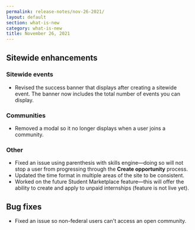 ```yaml
---
permalink: release-notes/nov-26-2021/
layout: default
section: what-is-new
category: what-is-new
title: November 26, 2021
---
```


## Sitewide enhancements
### Sitewide events 

* Revised the success banner that displays after creating a sitewide event. The banner now includes the total number of events you can display.  

### Communities

* Removed a modal so it no longer displays when a user joins a community. 

### Other 

* Fixed an issue using parenthesis with skills engine—doing so will not stop a user from progressing through the **Create opportunity** process.  
* Updated the time format in multiple areas of the site to be consistent. 
* Worked on the future Student Marketplace feature—this will offer the ability to create and apply to unpaid internships (feature is not live yet).

## Bug fixes 

* Fixed an issue so non-federal users can't access an open community.
